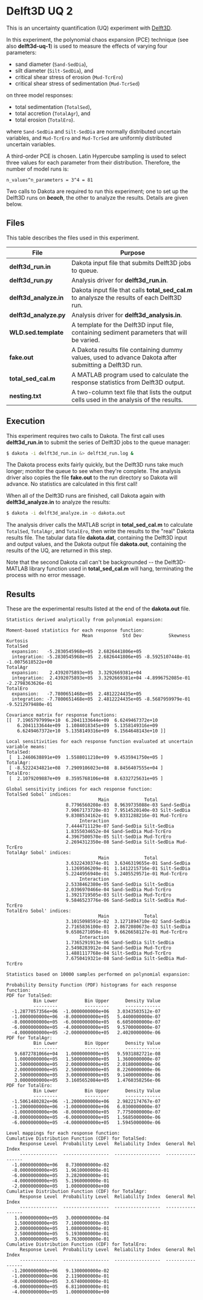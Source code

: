 # Delft3D UQ 2

This is an uncertainty quantification (UQ) experiment
with [Delft3D](http://oss.deltares.nl/web/delft3d).

In this experiment,
the polynomial chaos expansion (PCE) technique 
(see also **delft3d-uq-1**)
is used
to measure the effects of varying four parameters:

* sand diameter (`Sand-SedDia`),
* silt diameter (`Silt-SedDia`), and
* critical shear stress of erosion (`Mud-TcrEro`)
* critical shear stress of sedimentation (`Mud-TcrSed`)

on three model responses:

* total sedimentation (`TotalSed`),
* total accretion (`TotalAgr`), and
* total erosion (`TotalEro`).

where
`Sand-SedDia` and `Silt-SedDia`
are normally distributed uncertain variables,
and
`Mud-TcrEro` and `Mud-TcrSed`
are uniformly distributed uncertain variables.

A third-order PCE is chosen.
Latin Hypercube sampling
is used to select three values for each parameter
from their distribution.
Therefore,
the number of model runs is:

    n_values^n_parameters = 3^4 = 81

Two calls to Dakota are required to run this experiment;
one to set up the Delft3D runs on ***beach***,
the other to analyze the results.
Details are given below.

## Files

This table describes the files used in this experiment.

| File | Purpose |
| ---- | ------- |
| **delft3d_run.in** | Dakota input file that submits Delft3D jobs to queue. |
| **delft3d_run.py** | Analysis driver for **delft3d_run.in**. |
| **delft3d_analyze.in** | Dakota input file that calls **total_sed_cal.m** to analysze the results of each Delft3D run. |
| **delft3d_analyze.py** | Analysis driver for **delft3d_analysis.in**. |
| **WLD.sed.template** | A template for the Delft3D input file, containing sediment parameters that will be varied. |
| **fake.out** | A Dakota results file containing dummy values, used to advance Dakota after submitting a Delft3D run. |
| **total_sed_cal.m** | A MATLAB program used to calculate the response statistics from Delft3D output. |
| **nesting.txt** | A two-column text file that lists the output cells used in the analysis of the results. |

## Execution

This experiment requires two calls to Dakota.
The first call uses **delft3d_run.in** to submit
the series of Delft3D jobs to the queue manager:
```bash
$ dakota -i delft3d_run.in &> delft3d_run.log &
```
The Dakota process exits fairly quickly,
but the Delft3D runs take much longer;
monitor the queue to see when they're complete.
The analysis driver also copies the file **fake.out**
to the run directory
so Dakota will advance.
No statistics are calculated in this first call!

When all of the Delft3D runs are finished,
call Dakota again with **delft3d_analyze.in** to analyze the results:
```bash
$ dakota -i delft3d_analyze.in -o dakota.out
```
The analysis driver
calls the MATLAB script in **total_sed_cal.m**
to calculate `TotalSed`, `TotalAgr`, and `TotalEro`,
then write the results to the "real" Dakota results file.
The tabular data file **dakota.dat**,
containing the Delft3D input and output values,
and the Dakota output file **dakota.out**,
containing the results of the UQ,
are returned in this step.

Note that the second Dakota call
can't be backgrounded -- the Delft3D-MATLAB
library function used in **total_sed_cal.m** will hang,
terminating the process with no error message.

## Results

These are the experimental results listed at the end
of the **dakota.out** file.

```
Statistics derived analytically from polynomial expansion:

Moment-based statistics for each response function:
                            Mean           Std Dev          Skewness          Kurtosis
TotalSed
  expansion:   -5.2830545968e+05  2.6826441806e+05
  integration: -5.2830545968e+05  2.6826441806e+05 -8.5925107448e-01 -1.0075618522e+00
TotalAgr
  expansion:    2.4392075893e+05  3.3292669381e+04
  integration:  2.4392075893e+05  3.3292669381e+04 -4.8996752085e-01 -2.2798363626e-01
TotalEro
  expansion:   -7.7800651468e+05  2.4812224435e+05
  integration: -7.7800651468e+05  2.4812224435e+05 -8.5687959979e-01 -9.5212979480e-01

Covariance matrix for response functions:
[[  7.1965797999e+10  6.2041133644e+09  6.6249467372e+10
    6.2041133644e+09  1.1084018345e+09  5.1358149316e+09
    6.6249467372e+10  5.1358149316e+09  6.1564648143e+10 ]]

Local sensitivities for each response function evaluated at uncertain variable means:
TotalSed:
 [  1.2460638891e+09  1.5588011210e+09  9.4535941750e+05 ]
TotalAgr:
 [ -8.5222434821e+08  7.2909106023e+08  8.8456407555e+04 ]
TotalEro:
 [  2.1079209887e+09  8.3595768106e+08  8.6332725631e+05 ]

Global sensitivity indices for each response function:
TotalSed Sobol' indices:
                                  Main             Total
                      8.7796560208e-03  8.9639735088e-03 Sand-SedDia
                      7.9067173720e-03  7.9514520140e-03 Silt-SedDia
                      9.8308534162e-01  9.8331288216e-01 Mud-TcrEro
                           Interaction
                      7.4444711129e-07 Sand-SedDia Silt-SedDia
                      1.8355034652e-04 Sand-SedDia Mud-TcrEro
                      4.3967500570e-05 Silt-SedDia Mud-TcrEro
                      2.2694312350e-08 Sand-SedDia Silt-SedDia Mud-TcrEro
TotalAgr Sobol' indices:
                                  Main             Total
                      3.6322430374e-01  3.6346319655e-01 Sand-SedDia
                      1.1269506209e-01  1.1412215716e-01 Silt-SedDia
                      5.2244956940e-01  5.2405529571e-01 Mud-TcrEro
                           Interaction
                      2.5338462380e-05 Sand-SedDia Silt-SedDia
                      2.0396970466e-04 Sand-SedDia Mud-TcrEro
                      1.3921719505e-03 Silt-SedDia Mud-TcrEro
                      9.5846523776e-06 Sand-SedDia Silt-SedDia Mud-TcrEro
TotalEro Sobol' indices:
                                  Main             Total
                      3.1015098591e-02  3.1271894710e-02 Sand-SedDia
                      2.7165836100e-03  2.8672080673e-03 Silt-SedDia
                      9.6586271050e-01  9.6626658127e-01 Mud-TcrEro
                           Interaction
                      1.7365291913e-06 Sand-SedDia Silt-SedDia
                      2.5498283912e-04 Sand-SedDia Mud-TcrEro
                      1.4881117768e-04 Silt-SedDia Mud-TcrEro
                      7.6750419321e-08 Sand-SedDia Silt-SedDia Mud-TcrEro

Statistics based on 10000 samples performed on polynomial expansion:

Probability Density Function (PDF) histograms for each response function:
PDF for TotalSed:
          Bin Lower          Bin Upper      Density Value
          ---------          ---------      -------------
  -1.2877057356e+06  -1.0000000000e+06   3.0343503512e-07
  -1.0000000000e+06  -8.0000000000e+05   5.4400000000e-07
  -8.0000000000e+05  -6.0000000000e+05   6.6050000000e-07
  -6.0000000000e+05  -4.0000000000e+05   9.5700000000e-07
  -4.0000000000e+05  -2.0000000000e+05   2.4020000000e-06
PDF for TotalAgr:
          Bin Lower          Bin Upper      Density Value
          ---------          ---------      -------------
   9.6872781066e+04   1.0000000000e+05   9.5931882721e-08
   1.0000000000e+05   1.5000000000e+05   1.3600000000e-07
   1.5000000000e+05   2.0000000000e+05   2.0180000000e-06
   2.0000000000e+05   2.5000000000e+05   8.2260000000e-06
   2.5000000000e+05   3.0000000000e+05   9.1400000000e-06
   3.0000000000e+05   3.1605652084e+05   1.4760358256e-06
PDF for TotalEro:
          Bin Lower          Bin Upper      Density Value
          ---------          ---------      -------------
  -1.5061480282e+06  -1.2000000000e+06   2.9822174767e-07
  -1.2000000000e+06  -1.0000000000e+06   6.0300000000e-07
  -1.0000000000e+06  -8.0000000000e+05   7.7750000000e-07
  -8.0000000000e+05  -6.0000000000e+05   1.5685000000e-06
  -6.0000000000e+05  -4.0000000000e+05   1.5945000000e-06

Level mappings for each response function:
Cumulative Distribution Function (CDF) for TotalSed:
     Response Level  Probability Level  Reliability Index  General Rel Index
     --------------  -----------------  -----------------  -----------------
  -1.0000000000e+06   8.7300000000e-02
  -8.0000000000e+05   1.9610000000e-01
  -6.0000000000e+05   3.2820000000e-01
  -4.0000000000e+05   5.1960000000e-01
  -2.0000000000e+05   1.0000000000e+00
Cumulative Distribution Function (CDF) for TotalAgr:
     Response Level  Probability Level  Reliability Index  General Rel Index
     --------------  -----------------  -----------------  -----------------
   1.0000000000e+05   3.0000000000e-04
   1.5000000000e+05   7.1000000000e-03
   2.0000000000e+05   1.0800000000e-01
   2.5000000000e+05   5.1930000000e-01
   3.0000000000e+05   9.7630000000e-01
Cumulative Distribution Function (CDF) for TotalEro:
     Response Level  Probability Level  Reliability Index  General Rel Index
     --------------  -----------------  -----------------  -----------------
  -1.2000000000e+06   9.1300000000e-02
  -1.0000000000e+06   2.1190000000e-01
  -8.0000000000e+05   3.6740000000e-01
  -6.0000000000e+05   6.8110000000e-01
  -4.0000000000e+05   1.0000000000e+00
```
